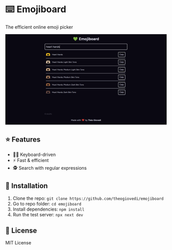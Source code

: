 # ⌨️ Emojiboard

The efficient online emoji picker

<img src="./assets/screenshot.png" />

## ⭐ Features

- 🧑‍💻 Keyboard-driven
- ⚡ Fast & efficient
- 🕵️ Search with regular expressions

## 🎁 Installation

1. Clone the repo: `git clone https://github.com/theogiovedi/emojiboard`
2. Go to repo folder: `cd emojiboard`
3. Install dependencies: `npm install`
4. Run the test server: `npx next dev`

## 📃 License

MIT License